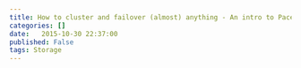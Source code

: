 ```yaml
---
title: How to cluster and failover (almost) anything - An intro to Pacemaker and Corosync
categories: []
date:   2015-10-30 22:37:00
published: False
tags: Storage
---
```

